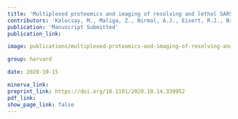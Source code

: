 ```yaml
---
title: 'Multiplexed proteomics and imaging of resolving and lethal SARS-CoV-2 infection in the lung.'
contributors: 'Kalocsay, M., Maliga, Z., Nirmal, A.J., Eisert, R.J., Bradshaw, G.A., Solomon, I. H., Chen, Y-A., Pelletier, R.J., ... Sorger, P.K. (2020).'
publication: 'Manuscript Submitted'
publication_link:

image: publications/multiplexed-proteomics-and-imaging-of-resolving-and-lethal-SARS-CoV-2-infection-in-the-lung.PNG

group: harvard

date: 2020-10-15

minerva_link:
preprint_link: https://doi.org/10.1101/2020.10.14.339952
pdf_link:
show_page_link: false
---
```

